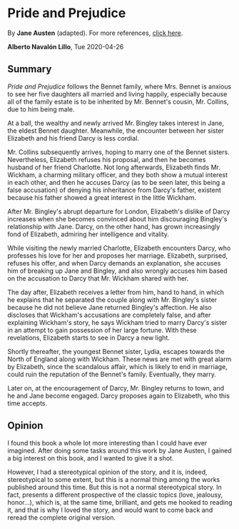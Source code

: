 # Pride and Prejudice

By **Jane Austen** (adapted). For more references, [click here](https://libreriasoriano.com/es/libro/pride-and-prejudice-col-burlington-books-1-bachillerato_345626#).

**Alberto Navalón Lillo**, Tue 2020-04-26

## Summary

_Pride and Prejudice_ follows the Bennet family, where Mrs. Bennet is anxious to see her five daughters all married and living happily, especially because all of the family estate is to be inherited by Mr. Bennet's cousin, Mr. Collins, due to him being male.

At a ball, the wealthy and newly arrived Mr. Bingley takes interest in Jane, the eldest Bennet daughter. Meanwhile, the encounter between her sister Elizabeth and his friend Darcy is less cordial.

Mr. Collins subsequently arrives, hoping to marry one of the Bennet sisters. Nevertheless, Elizabeth refuses his proposal, and then he becomes husband of her friend Charlotte. Not long afterwards, Elizabeth finds Mr. Wickham, a charming military officer, and they both show a mutual interest in each other, and then he accuses Darcy (as to be seen later, this being a false accusation) of denying his inheritance from Darcy's father, existent because his father showed a great interest in the little Wickham.

After Mr. Bingley's abrupt departure for London, Elizabeth's dislike of Darcy increases when she becomes convinced about him discouraging Bingley's relationship with Jane. Darcy, on the other hand, has grown increasingly fond of Elizabeth, admiring her intelligence and vitality.

While visiting the newly married Charlotte, Elizabeth encounters Darcy, who professes his love for her and proposes her marriage. Elizabeth, surprised, refuses his offer, and when Darcy demands an explanation, she accuses him of breaking up Jane and Bingley, and also wrongly accuses him based on the accusation to Darcy that Mr. Wickham shared with her.

The day after, Elizabeth receives a letter from him, hand to hand, in which he explains that he separated the couple along with Mr. Bingley's sister because he did not believe Jane returned Bingley's affection. He also discloses that Wickham's accusations are completely false, and after explaining Wickham's story, he says Wickham tried to marry Darcy's sister in an attempt to gain possession of her large fortune. With these revelations, Elizabeth starts to see in Darcy a new light.

Shortly thereafter, the youngest Bennet sister, Lydia, escapes towards the North of England along with Wickham. These news are met with great alarm by Elizabeth, since the scandalous affair, which is likely to end in marriage, could ruin the reputation of the Bennet's family. Eventually, they marry.

Later on, at the encouragement of Darcy, Mr. Bingley returns to town, and he and Jane become engaged. Darcy proposes again to Elizabeth, who this time accepts.

## Opinion

I found this book a whole lot more interesting than I could have ever imagined. After doing some tasks around this work by Jane Austen, I gained a big interest on this book, and I wanted to give it a shot.

However, I had a stereotypical opinion of the story, and it is, indeed, stereotypical to some extent, but this is a normal thing among the works published around this time. But this is not a normal stereotypical story. In fact, presents a different prospective of the classic topics (love, jealousy, honor...), which is, at the same time, brilliant, and gets me hooked to reading it, and that is why I loved the story, and would want to come back and reread the complete original version.

